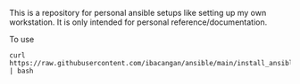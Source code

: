 This is a repository for personal ansible setups like setting up my own workstation.
It is only intended for personal reference/documentation.

To use
```
curl https://raw.githubusercontent.com/ibacangan/ansible/main/install_ansible.sh | bash
```